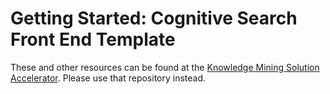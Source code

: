 # Getting Started: Cognitive Search Front End Template


These and other resources can be found at the [Knowledge Mining Solution Accelerator](https://github.com/Azure-Samples/azure-search-knowledge-mining). Please use that repository instead.

